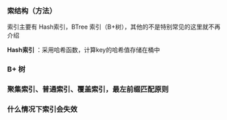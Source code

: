 ### 索结构（方法）
索引主要有 Hash索引，BTree 索引（B+树），其他的不是特别常见的这里就不再介绍

 **Hash索引** ：采用哈希函数，计算key的哈希值存储在桶中





### B+ 树

### 聚集索引、普通索引、覆盖索引，最左前缀匹配原则

### 什么情况下索引会失效